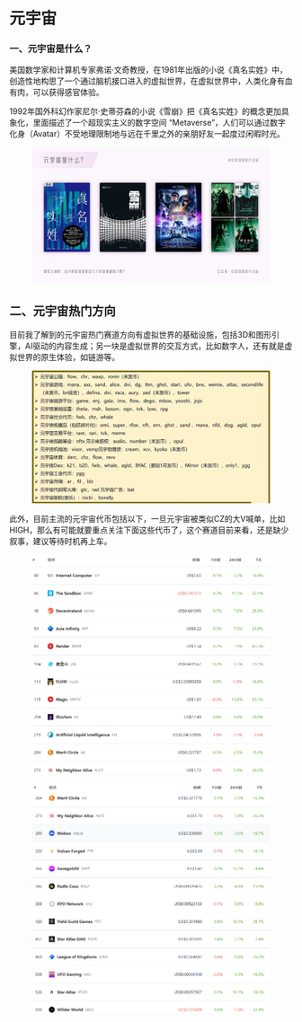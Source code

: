 # 元宇宙

### 一、元宇宙是什么？ <a href="#toc-1" id="toc-1"></a>

美国数学家和计算机专家弗诺·文奇教授，在1981年出版的小说《真名实姓》中，创造性地构思了一个通过脑机接口进入的虚拟世界，在虚拟世界中，人类化身有血有肉，可以获得感官体验。

1992年国外科幻作家尼尔·史蒂芬森的小说《雪崩》把《真名实姓》的概念更加具象化，里面描述了一个超现实主义的数字空间 “Metaverse”，人们可以通过数字化身（Avatar）不受地理限制地与远在千里之外的亲朋好友一起度过闲暇时光。

<figure><img src="../../.gitbook/assets/image (14) (1).png" alt=""><figcaption></figcaption></figure>

## **二、元宇宙热门方向**

目前我了解到的元宇宙热门赛道方向有虚拟世界的基础设施，包括3D和图形引擎，AI驱动的内容生成；另一块是虚拟世界的交互方式，比如数字人，还有就是虚拟世界的原生体验，如链游等。

<figure><img src="../../.gitbook/assets/image.png" alt=""><figcaption></figcaption></figure>

此外，目前主流的元宇宙代币包括以下，一旦元宇宙被类似CZ的大V喊单，比如HIGH，那么有可能就要重点关注下面这些代币了，这个赛道目前来看，还是缺少叙事，建议等待时机再上车。

<figure><img src="../../.gitbook/assets/image (5).png" alt=""><figcaption></figcaption></figure>

<figure><img src="../../.gitbook/assets/image (9).png" alt=""><figcaption></figcaption></figure>

